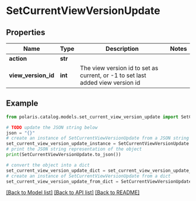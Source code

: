 <!--

 Licensed to the Apache Software Foundation (ASF) under one
 or more contributor license agreements.  See the NOTICE file
 distributed with this work for additional information
 regarding copyright ownership.  The ASF licenses this file
 to you under the Apache License, Version 2.0 (the
 "License"); you may not use this file except in compliance
 with the License.  You may obtain a copy of the License at

   http://www.apache.org/licenses/LICENSE-2.0

 Unless required by applicable law or agreed to in writing,
 software distributed under the License is distributed on an
 "AS IS" BASIS, WITHOUT WARRANTIES OR CONDITIONS OF ANY
 KIND, either express or implied.  See the License for the
 specific language governing permissions and limitations
 under the License.

-->
# SetCurrentViewVersionUpdate


## Properties

Name | Type | Description | Notes
------------ | ------------- | ------------- | -------------
**action** | **str** |  | 
**view_version_id** | **int** | The view version id to set as current, or -1 to set last added view version id | 

## Example

```python
from polaris.catalog.models.set_current_view_version_update import SetCurrentViewVersionUpdate

# TODO update the JSON string below
json = "{}"
# create an instance of SetCurrentViewVersionUpdate from a JSON string
set_current_view_version_update_instance = SetCurrentViewVersionUpdate.from_json(json)
# print the JSON string representation of the object
print(SetCurrentViewVersionUpdate.to_json())

# convert the object into a dict
set_current_view_version_update_dict = set_current_view_version_update_instance.to_dict()
# create an instance of SetCurrentViewVersionUpdate from a dict
set_current_view_version_update_from_dict = SetCurrentViewVersionUpdate.from_dict(set_current_view_version_update_dict)
```
[[Back to Model list]](../README.md#documentation-for-models) [[Back to API list]](../README.md#documentation-for-api-endpoints) [[Back to README]](../README.md)


